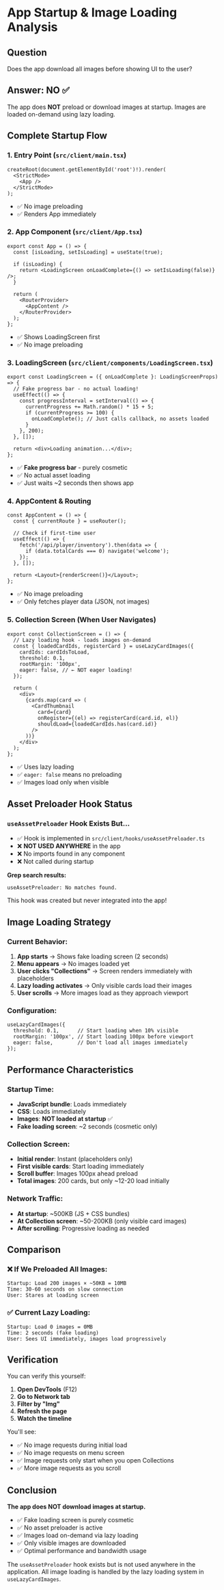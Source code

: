 # App Startup & Image Loading Analysis

## Question
Does the app download all images before showing UI to the user?

## Answer: NO ✅

The app does **NOT** preload or download images at startup. Images are loaded on-demand using lazy loading.

## Complete Startup Flow

### 1. Entry Point (`src/client/main.tsx`)
```tsx
createRoot(document.getElementById('root')!).render(
  <StrictMode>
    <App />
  </StrictMode>
);
```
- ✅ No image preloading
- ✅ Renders App immediately

### 2. App Component (`src/client/App.tsx`)
```tsx
export const App = () => {
  const [isLoading, setIsLoading] = useState(true);

  if (isLoading) {
    return <LoadingScreen onLoadComplete={() => setIsLoading(false)} />;
  }

  return (
    <RouterProvider>
      <AppContent />
    </RouterProvider>
  );
};
```
- ✅ Shows LoadingScreen first
- ✅ No image preloading

### 3. LoadingScreen (`src/client/components/LoadingScreen.tsx`)
```tsx
export const LoadingScreen = ({ onLoadComplete }: LoadingScreenProps) => {
  // Fake progress bar - no actual loading!
  useEffect(() => {
    const progressInterval = setInterval(() => {
      currentProgress += Math.random() * 15 + 5;
      if (currentProgress >= 100) {
        onLoadComplete(); // Just calls callback, no assets loaded
      }
    }, 200);
  }, []);
  
  return <div>Loading animation...</div>;
};
```
- ✅ **Fake progress bar** - purely cosmetic
- ✅ No actual asset loading
- ✅ Just waits ~2 seconds then shows app

### 4. AppContent & Routing
```tsx
const AppContent = () => {
  const { currentRoute } = useRouter();
  
  // Check if first-time user
  useEffect(() => {
    fetch('/api/player/inventory').then(data => {
      if (data.totalCards === 0) navigate('welcome');
    });
  }, []);
  
  return <Layout>{renderScreen()}</Layout>;
};
```
- ✅ No image preloading
- ✅ Only fetches player data (JSON, not images)

### 5. Collection Screen (When User Navigates)
```tsx
export const CollectionScreen = () => {
  // Lazy loading hook - loads images on-demand
  const { loadedCardIds, registerCard } = useLazyCardImages({
    cardIds: cardIdsToLoad,
    threshold: 0.1,
    rootMargin: '100px',
    eager: false, // ← NOT eager loading!
  });
  
  return (
    <div>
      {cards.map(card => (
        <CardThumbnail
          card={card}
          onRegister={(el) => registerCard(card.id, el)}
          shouldLoad={loadedCardIds.has(card.id)}
        />
      ))}
    </div>
  );
};
```
- ✅ Uses lazy loading
- ✅ `eager: false` means no preloading
- ✅ Images load only when visible

## Asset Preloader Hook Status

### `useAssetPreloader` Hook Exists But...
- ✅ Hook is implemented in `src/client/hooks/useAssetPreloader.ts`
- ❌ **NOT USED ANYWHERE** in the app
- ❌ No imports found in any component
- ❌ Not called during startup

**Grep search results:**
```
useAssetPreloader: No matches found.
```

This hook was created but never integrated into the app!

## Image Loading Strategy

### Current Behavior:
1. **App starts** → Shows fake loading screen (2 seconds)
2. **Menu appears** → No images loaded yet
3. **User clicks "Collections"** → Screen renders immediately with placeholders
4. **Lazy loading activates** → Only visible cards load their images
5. **User scrolls** → More images load as they approach viewport

### Configuration:
```tsx
useLazyCardImages({
  threshold: 0.1,      // Start loading when 10% visible
  rootMargin: '100px', // Start loading 100px before viewport
  eager: false,        // Don't load all images immediately
});
```

## Performance Characteristics

### Startup Time:
- **JavaScript bundle**: Loads immediately
- **CSS**: Loads immediately  
- **Images**: **NOT loaded at startup** ✅
- **Fake loading screen**: ~2 seconds (cosmetic only)

### Collection Screen:
- **Initial render**: Instant (placeholders only)
- **First visible cards**: Start loading immediately
- **Scroll buffer**: Images 100px ahead preload
- **Total images**: 200 cards, but only ~12-20 load initially

### Network Traffic:
- **At startup**: ~500KB (JS + CSS bundles)
- **At Collection screen**: ~50-200KB (only visible card images)
- **After scrolling**: Progressive loading as needed

## Comparison

### ❌ If We Preloaded All Images:
```
Startup: Load 200 images × ~50KB = 10MB
Time: 30-60 seconds on slow connection
User: Stares at loading screen
```

### ✅ Current Lazy Loading:
```
Startup: Load 0 images = 0MB
Time: 2 seconds (fake loading)
User: Sees UI immediately, images load progressively
```

## Verification

You can verify this yourself:

1. **Open DevTools** (F12)
2. **Go to Network tab**
3. **Filter by "Img"**
4. **Refresh the page**
5. **Watch the timeline**

You'll see:
- ✅ No image requests during initial load
- ✅ No image requests on menu screen
- ✅ Image requests only start when you open Collections
- ✅ More image requests as you scroll

## Conclusion

**The app does NOT download images at startup.**

- ✅ Fake loading screen is purely cosmetic
- ✅ No asset preloader is active
- ✅ Images load on-demand via lazy loading
- ✅ Only visible images are downloaded
- ✅ Optimal performance and bandwidth usage

The `useAssetPreloader` hook exists but is not used anywhere in the application. All image loading is handled by the lazy loading system in `useLazyCardImages`.
